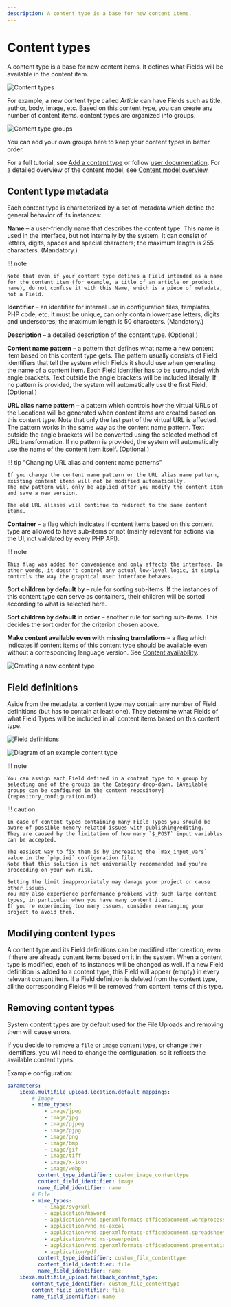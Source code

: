 ```yaml
---
description: A content type is a base for new content items.
---
```


# Content types

A content type is a base for new content items.
It defines what Fields will be available in the content item.

![Content types](admin_panel_content_types.png "Content types")

For example, a new content type called *Article* can have Fields such as title, author, body, image, etc.
Based on this content type, you can create any number of content items.
content types are organized into groups.

![Content type groups](admin_panel_content_type_groups.png "Content type groups")

You can add your own groups here to keep your content types in better order.

For a full tutorial, see [Add a content type](first_steps.md#add-a-content-type) or follow [user documentation](https://doc.ibexa.co/projects/userguide/en/latest/content_management/create_edit_content_types/).
For a detailed overview of the content model, see [Content model overview](content_model.md).

## Content type metadata

Each content type is characterized by a set of metadata which define the general behavior of its instances:

**Name** – a user-friendly name that describes the content type. This name is used in the interface, but not internally by the system. It can consist of letters, digits, spaces and special characters; the maximum length is 255 characters. (Mandatory.)

!!! note

    Note that even if your content type defines a Field intended as a name for the content item (for example, a title of an article or product name), do not confuse it with this Name, which is a piece of metadata, not a Field.

**Identifier** – an identifier for internal use in configuration files, templates, PHP code, etc. It must be unique, can only contain lowercase letters, digits and underscores; the maximum length is 50 characters. (Mandatory.)

**Description** – a detailed description of the content type. (Optional.)

<a id="content-name-pattern"></a>**Content name pattern** – a pattern that defines what name a new content item based on this content type gets. The pattern usually consists of Field identifiers that tell the system which Fields it should use when generating the name of a content item. Each Field identifier has to be surrounded with angle brackets. Text outside the angle brackets will be included literally. If no pattern is provided, the system will automatically use the first Field. (Optional.)

**URL alias name pattern** – a pattern which controls how the virtual URLs of the Locations will be generated when content items are created based on this content type. Note that only the last part of the virtual URL is affected. The pattern works in the same way as the content name pattern. Text outside the angle brackets will be converted using the selected method of URL transformation. If no pattern is provided, the system will automatically use the name of the content item itself. (Optional.)

!!! tip "Changing URL alias and content name patterns"

    If you change the content name pattern or the URL alias name pattern,
    existing content items will not be modified automatically.
    The new pattern will only be applied after you modify the content item and save a new version.

    The old URL aliases will continue to redirect to the same content items.

**Container** – a flag which indicates if content items based on this content type are allowed to have sub-items or not (mainly relevant for actions via the UI, not validated by every PHP API).

!!! note

    This flag was added for convenience and only affects the interface. In other words, it doesn't control any actual low-level logic, it simply controls the way the graphical user interface behaves.

**Sort children by default by** – rule for sorting sub-items. If the instances of this content type can serve as containers, their children will be sorted according to what is selected here.

**Sort children by default in order** – another rule for sorting sub-items. This decides the sort order for the criterion chosen above.

<a id="default-content-availability"></a>**Make content available even with missing translations** – a flag which indicates if content items of this content type should be available even without a corresponding language version. See [Content availability](content_availability.md).

![Creating a new content type](admin_panel_new_content_type.png)

## Field definitions

Aside from the metadata, a content type may contain any number of Field definitions (but has to contain at least one).
They determine what Fields of what Field Types will be included in all content items based on this content type.

![Field definitions](admin_panel_field_definitions.png)

![Diagram of an example content type](content_model_type_diagram.png)

!!! note

    You can assign each Field defined in a content type to a group by selecting one of the groups in the Category drop-down. [Available groups can be configured in the content repository](repository_configuration.md).

!!! caution

    In case of content types containing many Field Types you should be aware of possible memory-related issues with publishing/editing.
    They are caused by the limitation of how many `$_POST` input variables can be accepted.

    The easiest way to fix them is by increasing the `max_input_vars` value in the `php.ini` configuration file.
    Note that this solution is not universally recommended and you're proceeding on your own risk.

    Setting the limit inappropriately may damage your project or cause other issues.
    You may also experience performance problems with such large content types, in particular when you have many content items.
    If you're experincing too many issues, consider rearranging your project to avoid them.

## Modifying content types

A content type and its Field definitions can be modified after creation,
even if there are already content items based on it in the system.
When a content type is modified, each of its instances will be changed as well.
If a new Field definition is added to a content type, this Field will appear (empty) in every relevant content item.
If a Field definition is deleted from the content type, all the corresponding Fields will be removed from content items of this type.

## Removing content types

System content types are by default used for the File Uploads and removing them will cause errors.

If you decide to remove a `file` or `image` content type, or change their identifiers,
you will need to change the configuration, so it reflects the available content types.

Example configuration:

```yaml
parameters:
    ibexa.multifile_upload.location.default_mappings:
        # Image
        - mime_types:
            - image/jpeg
            - image/jpg
            - image/pjpeg
            - image/pjpg
            - image/png
            - image/bmp
            - image/gif
            - image/tiff
            - image/x-icon
            - image/webp
          content_type_identifier: custom_image_contenttype
          content_field_identifier: image
          name_field_identifier: name
        # File
        - mime_types:
            - image/svg+xml
            - application/msword
            - application/vnd.openxmlformats-officedocument.wordprocessingml.document
            - application/vnd.ms-excel
            - application/vnd.openxmlformats-officedocument.spreadsheetml.sheet
            - application/vnd.ms-powerpoint
            - application/vnd.openxmlformats-officedocument.presentationml.presentation
            - application/pdf
          content_type_identifier: custom_file_contenttype
          content_field_identifier: file
          name_field_identifier: name
    ibexa.multifile_upload.fallback_content_type:
        content_type_identifier: custom_file_contenttype
        content_field_identifier: file
        name_field_identifier: name
```
